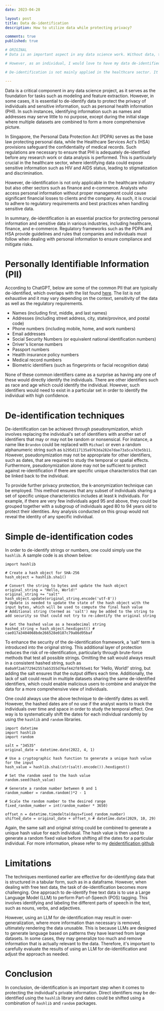 ```yaml
---
date: 2023-04-28

layout: post
title: Data de-identification
description: How to utilize data while protecting privacy?

comments: true
published: true

# ORIGINAL 
# Data is an important aspect in any data science work. Without data, tasks like modelling and feature extraction could not be done. But it need not be de-identified as the identifiers often serve little to no purpose in a data science project except at the initial stage where multiple datasets are stitched together to form a more holistic picture. 

# However, as an individual, I would love to have my data de-identified as much as possible so as to protect my own privacy and confidential information such as personal health information (PHI). Such data would definitely need to be de-identified as it could expose extremely sensitive information such as HIV and AIDS status. Other than that, stolen identifiable data could be used for malicious intent. Hence, there are rules and regulations across countries to ensure PHI is fully de-identified before any work could be done including research work. In Singapore, all personal data is protected by the PDPA law, which serves as the base law, and all health records are subjected to HBRA on top of PDPA. 

# De-identification is not mainly applied in the healthcare sector. It is also applied in other sectors such as financial institutions or e-commerce where the analysts could access personal information and cause financial losses to either the clients or company, or worse both, if it is not managed well.

---
```


Data is a critical component in any data science project, as it serves as the foundation for tasks such as modeling and feature extraction. However, in some cases, it is essential to de-identify data to protect the privacy of individuals and sensitive information, such as personal health information (PHI). In such instances, identifying information such as names and addresses may serve little to no purpose, except during the initial stage where multiple datasets are combined to form a more comprehensive picture.

In Singapore, the Personal Data Protection Act (PDPA) serves as the base law protecting personal data, while the Healthcare Services Act's (HSA) provisions safeguard the confidentiality of medical records. Such regulations are necessary to ensure that PHI is adequately de-identified before any research work or data analysis is performed. This is particularly crucial in the healthcare sector, where identifying data could expose sensitive information such as HIV and AIDS status, leading to stigmatization and discrimination.

However, de-identification is not only applicable in the healthcare industry but also other sectors such as finance and e-commerce. Analysts who access personal information without proper management could cause significant financial losses to clients and the company. As such, it is crucial to adhere to regulatory requirements and best practices when handling sensitive data.

In summary, de-identification is an essential practice for protecting personal information and sensitive data in various industries, including healthcare, finance, and e-commerce. Regulatory frameworks such as the PDPA and HSA provide guidelines and rules that companies and individuals must follow when dealing with personal information to ensure compliance and mitigate risks.


# Personally Identifiable Information (PII)
According to ChatGPT, below are some of the common PII that are typically de-identified, which overlaps with the list found [here](https://www.immuta.com/blog/what-is-data-de-identification/#:~:text=There%20are%20two%20primary%20de%2Didentification%20methods%3A%20generalizing%20and%20randomizing). The list is not exhaustive and it may vary depending on the context, sensitivity of the data as well as the regulatory requirements.
<ul>
    <li>Names (including first, middle, and last names)</li>
    <li>Addresses (including street address, city, state/province, and postal code)</li>
    <li>Phone numbers (including mobile, home, and work numbers)</li>
    <li>Email addresses</li>
    <li>Social Security Numbers (or equivalent national identification numbers)</li>
    <li>Driver's license numbers</li>
    <li>Passport numbers</li>
    <li>Health insurance policy numbers</li>
    <li>Medical record numbers</li>
    <li>Biometric identifiers (such as fingerprints or facial recognition data)</li>
</ul>

None of these common identifiers came as a surprise as having any one of these would directly identify the individuals. There are other identifiers such as race and age which could identify the individual. However, such identifiers would need to exist in a particular set in order to identify the individual with high confidence.

# De-identification techniques

De-identification can be achieved through pseudonymization, which involves replacing the individual's set of identifiers with another set of identifiers that may or may not be random or nonsensical. For instance, a name like `Brandon` could be replaced with `Michael` or even a random alphanumeric string such as `b295d117135a9763da282e7dae73a5ca7d3e5b11`. However, pseudonymization may not be appropriate for other identifiers, such as dates, that are required to study the temporal or spatial effects. Furthermore, pseudonymization alone may not be sufficient to protect against re-identification if there are specific unique characteristics that can be linked back to the individual.

To provide further privacy protection, the k-anonymization technique can be employed. This method ensures that any subset of individuals sharing a set of specific unique characteristics includes at least k individuals. For example, if there are very few individuals aged 95 and above, they could be grouped together with a subgroup of individuals aged 80 to 94 years old to protect their identities. Any analysis conducted on this group would not reveal the identity of any specific individual.

# Simple de-identification codes
In order to de-identify strings or numbers, one could simply use the `hashlib`. A sample code is as shown below:
~~~
import hashlib

# Create a hash object for SHA-256
hash_object = hashlib.sha1()

# Convert the string to bytes and update the hash object
original_string = "Hello, World!"
original_string += "salt"
hash_object.update(original_string.encode('utf-8'))
# Update is needed to update the state of the hash object with the input bytes, which will be used to compute the final hash value
# Additional string (termed as 'salt') may be added to the string to add security so that could not try to re-identify the original string

# Get the hashed value as a hexadecimal string
hashed_string = hash_object.hexdigest() # cae017a3404068bde266528e0187c79a86d95baf
~~~
To enhance the security of the de-identification framework, a 'salt' term is introduced into the original string. This additional layer of protection reduces the risk of re-identification, particularly through brute-force methods that test all possible strings. Omitting the salt would always result in a consistent hashed string, such as `0a0a9f2a6772942557ab5355d76af442f8f65e01` for 'Hello, World!' string, but adding the salt ensures that the output differs each time. Additionally, the lack of salt could result in multiple datasets sharing the same de-identified identifiers, which could enable malicious users to combine and analyze the data for a more comprehensive view of individuals.

One could always use the above technique to de-identify dates as well. However, the hashed dates are of no use if the analyst wants to track the individuals over time and space in order to study the temporal effect. One way is to systematically shift the dates for each individual randomly by using the `hashlib` and `random` libraries.

~~~
import datetime
import hashlib
import random

salt = "34535"
original_date = datetime.date(2022, 4, 1)

# Use a cryptographic hash function to generate a unique hash value for the input
hash_value = hashlib.sha1(str(salt).encode()).hexdigest()

# Set the random seed to the hash value
random.seed(hash_value)

# Generate a random number between 0 and 1
random_number = random.random()*2 - 1

# Scale the random number to the desired range
fixed_random_number = int(random_number * 3650)

offset_n = datetime.timedelta(days=fixed_random_number)
shifted_date = original_date + offset_n # datetime.date(2029, 10, 29) 
~~~
Again, the same salt and original string could be combined to generate a unique hash value for each individual. The hash value is then used to generate a random fixed value before shifting all the dates for a particular individual. For more information, please refer to my [deidentification github](https://github.com/brandonyongys/deidentification)

# Limitations
The techniques mentioned earlier are effective for de-identifying data that is structured in a tabular form, such as in a dataframe. However, when dealing with free text data, the task of de-identification becomes more challenging. One approach to de-identify free text data is to use a Large Language Model (LLM) to perform Part-of-Speech (POS) tagging. This involves identifying and labeling the different parts of speech in the text, such as nouns, verbs, and adjectives.

However, using an LLM for de-identification may result in over-generalization, where more information than necessary is removed, ultimately rendering the data unusable. This is because LLMs are designed to generate language based on patterns they have learned from large datasets. In some cases, they may generalize too much and remove information that is actually relevant to the data. Therefore, it's important to carefully evaluate the results of using an LLM for de-identification and adjust the approach as needed.


# Conclusion
In conclusion, de-identification is an important step when it comes to protecting the individual's private information. Direct identifiers may be de-identified using the `hashlib` library and dates could be shifted using a combination of `hashlib` and `random` packages. 
